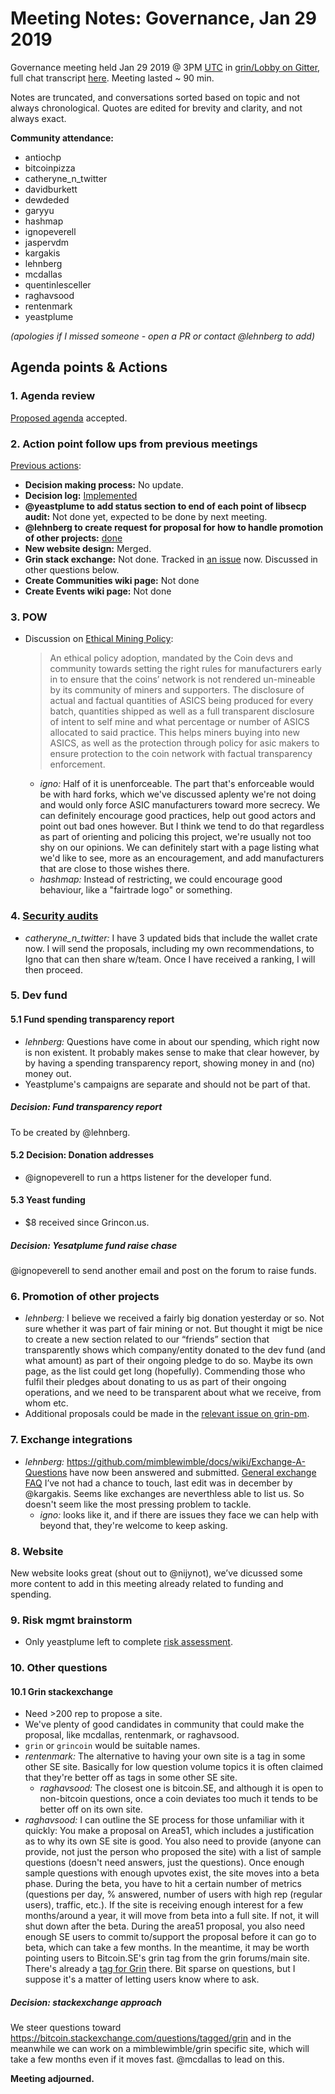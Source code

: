 # Meeting Notes: Governance, Jan 29 2019

Governance meeting held Jan 29 2019 @ 3PM [UTC](http://www.timebie.com/std/utc.php) in [grin/Lobby on Gitter](https://gitter.im/grin_community/Lobby), full chat transcript [here](https://gitter.im/grin_community/Lobby?at=5c506ab18aa5ca5abf4eee12). Meeting lasted ~ 90 min.

Notes are truncated, and conversations sorted based on topic and not always chronological. Quotes are edited for brevity and clarity, and not always exact. 

**Community attendance:**
* antiochp
* bitcoinpizza
* catheryne_n_twitter
* davidburkett
* dewdeded
* garyyu
* hashmap
* ignopeverell
* jaspervdm
* kargakis
* lehnberg
* mcdallas
* quentinlesceller
* raghavsood
* rentenmark
* yeastplume

_(apologies if I missed someone - open a PR or contact @lehnberg to add)_


## Agenda points & Actions

### 1. Agenda review
[Proposed agenda](https://github.com/mimblewimble/grin-pm/issues/46) accepted.

### 2. Action point follow ups from previous meetings

[Previous actions](https://github.com/mimblewimble/grin-pm/blob/master/notes/20190103-meeting-governance.md):

* **Decision making process:** No update. 
* **Decision log:** [Implemented](https://github.com/mimblewimble/grin-pm/issues/30)
* **@yeastplume to add status section to end of each point of libsecp audit:** Not done yet, expected to be done by next meeting.
* **@lehnberg to create request for proposal for how to handle promotion of other projects:** [done](https://github.com/mimblewimble/grin-pm/issues/52)
* **New website design:** Merged.
* **Grin stack exchange:** Not done. Tracked in [an issue](https://github.com/mimblewimble/grin-pm/issues/48) now. Discussed in other questions below.
* **Create Communities wiki page:** Not done
* **Create Events wiki page:** Not done

### 3. POW
* Discussion on [Ethical Mining Policy](https://www.grin-forum.org/t/innosilicons-grin-asic-miner-or-paper-tiger/3241/2):
   > An ethical policy adoption, mandated by the Coin devs and community towards setting the right rules for manufacturers early in to ensure that the coins’ network is not rendered un-mineable by its community of miners and supporters. The disclosure of actual and factual quantities of ASICS being produced for every batch, quantities shipped as well as a full transparent disclosure of intent to self mine and what percentage or number of ASICS allocated to said practice. This helps miners buying into new ASICS, as well as the protection through policy for asic makers to ensure protection to the coin network with factual transparency enforcement.
   * _igno:_ Half of it is unenforceable. The part that's enforceable would be with hard forks, which we've discussed aplenty we're not doing and would only force ASIC manufacturers toward more secrecy. We can definitely encourage good practices, help out good actors and point out bad ones however. But I think we tend to do that regardless as part of orienting and policing this project, we're usually not too shy on our opinions. We can definitely start with a page listing what we'd like to see, more as an encouragement, and add manufacturers that are close to those wishes there.
   * _hashmap:_ Instead of restricting, we could encourage good behaviour, like a "fairtrade logo" or something.

### 4. [Security audits](https://github.com/mimblewimble/grin/issues/1609)
* _catheryne_n_twitter:_ I have 3 updated bids that include the wallet crate now. I will send the proposals, including my own recommendations, to Igno that can then share w/team. Once I have received a ranking, I will then proceed.


### 5. Dev fund

#### 5.1 Fund spending transparency report
* _lehnberg:_ Questions have come in about our spending, which right now is non existent. It probably makes sense to make that clear however, by by having a spending transparency report, showing money in and (no) money out.
* Yeastplume's campaigns are separate and should not be part of that. 

##### Decision: Fund transparency report
To be created by @lehnberg.

#### 5.2 Decision: Donation addresses
* @ignopeverell to run a https listener for the developer fund.

#### 5.3 Yeast funding
* $8 received since Grincon.us.

##### Decision: Yesatplume fund raise chase
@ignopeverell to send another email and post on the forum to raise funds.

### 6. Promotion of other projects

* _lehnberg:_ I believe we received a fairly big donation yesterday or so. Not sure whether it was part of fair mining or not. But thought it migt be nice to create a new section related to our “friends” section that transparently shows which company/entity donated to the dev fund (and what amount) as part of their ongoing pledge to do so. Maybe its own page, as the list could get long (hopefully). Commending those who fulfil their pledges about donating to us as part of their ongoing operations, and we need to be transparent about what we receive, from whom etc.
* Additional proposals could be made in the [relevant issue on grin-pm](https://github.com/mimblewimble/grin-pm/issues/52).

### 7. Exchange integrations

* _lehnberg:_ https://github.com/mimblewimble/docs/wiki/Exchange-A-Questions have now been answered and submitted.
[General exchange FAQ](https://github.com/mimblewimble/docs/wiki/Exchange-FAQ) I’ve not had a chance to touch, last edit was in december by @kargakis. Seems like exchanges are neverthless able to list us. So doesn't seem like the most pressing problem to tackle.
   * _igno:_ looks like it, and if there are issues they face we can help with beyond that, they're welcome to keep asking.

### 8. Website

 New website looks great (shout out to @nijynot), we’ve dicussed some more content to add in this meeting already related to funding and spending.

### 9. Risk mgmt brainstorm
* Only yeastplume left to complete [risk assessment](https://github.com/mimblewimble/docs/wiki/Risk-Brainstorming). 

### 10. Other questions

#### 10.1 Grin stackexchange
* Need >200 rep to propose a site.
* We've plenty of good candidates in community that could make the proposal, like mcdallas, rentenmark, or raghavsood.
* `grin` or `grincoin` would be suitable names.
* _rentenmark:_ The alternative to having your own site is a tag in some other SE site. Basically for low question volume topics it is often claimed that they're better off as tags in some other SE site.
   * _raghavsood:_ The closest one is bitcoin.SE, and although it is open to non-bitcoin questions, once a coin deviates too much it tends to be better off on its own site.
* _raghavsood:_ I can outline the SE process for those unfamiliar with it quickly:
   You make a proposal on Area51, which includes a justification as to why its own SE site is good. You also need to provide (anyone can provide, not just the person who proposed the site) with a list of sample questions (doesn't need answers, just the questions). Once enough sample questions with enough upvotes exist, the site moves into a beta phase. During the beta, you have to hit a certain number of metrics (questions per day, % answered, number of users with high rep (regular users), traffic, etc.).
   If the site is receiving enough interest for a few months/around a year, it will move from beta into a full site. If not, it will shut down after the beta.
   During the area51 proposal, you also need enough SE users to commit to/support the proposal before it can go to beta, which can take a few months.
   In the meantime, it may be worth pointing users to Bitcoin.SE's grin tag from the grin forums/main site.
   There's already a [tag for Grin](https://bitcoin.stackexchange.com/questions/tagged/grin) there. Bit sparse on questions, but I suppose it's a matter of letting users know where to ask.

##### Decision: stackexchange approach
We steer questions toward https://bitcoin.stackexchange.com/questions/tagged/grin and in the meanwhile we can work on a mimblewimble/grin specific site, which will take a few months even if it moves fast. @mcdallas to lead on this.

**Meeting adjourned.**
